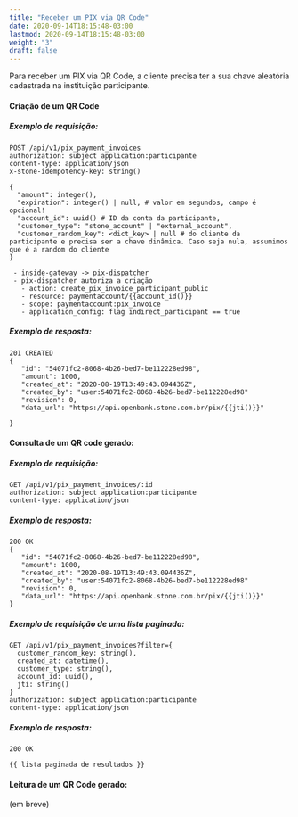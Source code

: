 ```yaml
---
title: "Receber um PIX via QR Code"
date: 2020-09-14T18:15:48-03:00
lastmod: 2020-09-14T18:15:48-03:00
weight: "3"
draft: false
---
```


Para receber um PIX via QR Code, a cliente precisa ter a sua chave aleatória cadastrada na instituição participante.

#### Criação de um QR Code

##### Exemplo de requisição:
```textmate
POST /api/v1/pix_payment_invoices
authorization: subject application:participante
content-type: application/json
x-stone-idempotency-key: string()

{
  "amount": integer(),
  "expiration": integer() | null, # valor em segundos, campo é opcional!
  "account_id": uuid() # ID da conta da participante,
  "customer_type": "stone_account" | "external_account",
  "customer_random_key": <dict_key> | null # do cliente da participante e precisa ser a chave dinâmica. Caso seja nula, assumimos que é a random do cliente
}

 - inside-gateway -> pix-dispatcher
 - pix-dispatcher autoriza a criação
   - action: create_pix_invoice_participant_public
   - resource: paymentaccount/{{account_id()}}
   - scope: paymentaccount:pix_invoice
   - application_config: flag indirect_participant == true
```

##### Exemplo de resposta:
```textmate
201 CREATED
{
   "id": "54071fc2-8068-4b26-bed7-be112228ed98",
   "amount": 1000,
   "created_at": "2020-08-19T13:49:43.094436Z",
   "created_by": "user:54071fc2-8068-4b26-bed7-be112228ed98"
   "revision": 0,
   "data_url": "https://api.openbank.stone.com.br/pix/{{jti()}}" 

}
```

#### Consulta de um QR code gerado:

##### Exemplo de requisição:
```textmate
GET /api/v1/pix_payment_invoices/:id
authorization: subject application:participante
content-type: application/json
```
##### Exemplo de resposta:
```textmate
200 OK
{
   "id": "54071fc2-8068-4b26-bed7-be112228ed98",
   "amount": 1000,
   "created_at": "2020-08-19T13:49:43.094436Z",
   "created_by": "user:54071fc2-8068-4b26-bed7-be112228ed98"
   "revision": 0,
   "data_url": "https://api.openbank.stone.com.br/pix/{{jti()}}" 
}
```
##### Exemplo de requisição de uma lista paginada:
```textmate
GET /api/v1/pix_payment_invoices?filter={
  customer_random_key: string(), 
  created_at: datetime(), 
  customer_type: string(), 
  account_id: uuid(),
  jti: string()
}
authorization: subject application:participante
content-type: application/json
```

##### Exemplo de resposta:
```textmate
200 OK

{{ lista paginada de resultados }}
```

#### Leitura de um QR Code gerado:
(em breve)